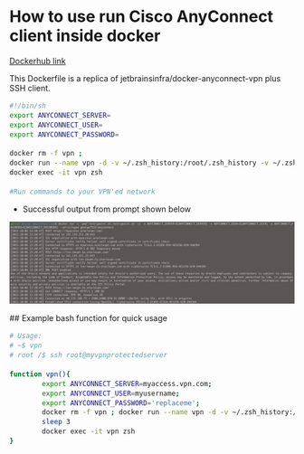 # How to use run Cisco AnyConnect client inside docker 


[Dockerhub link](https://hub.docker.com/repository/docker/george7522/anyconnect)

This Dockerfile is a replica of jetbrainsinfra/docker-anyconnect-vpn plus SSH client.

```bash
#!/bin/sh
export ANYCONNECT_SERVER=
export ANYCONNECT_USER=
export ANYCONNECT_PASSWORD=

docker rm -f vpn ; 
docker run --name vpn -d -v ~/.zsh_history:/root/.zsh_history -v ~/.zshrc:/root/.zshrc:ro -v ~/.ssh:/root/.ssh:ro -e ANYCONNECT_SERVER=${ANYCONNECT_SERVER} -e ANYCONNECT_USER=${ANYCONNECT_USER} -e ANYCONNECT_PASSWORD=${ANYCONNECT_PASSWORD} --privileged george7522/anyconnect
docker exec -it vpn zsh

#Run commands to your VPN'ed network

```

- Successful output from prompt shown below 

![](2021-10-06-14-04-21.png)


## Example bash function for quick usage

```bash
# Usage:
# ~$ vpn 
# root /$ ssh root@myvpnprotectedserver

function vpn(){
        export ANYCONNECT_SERVER=myaccess.vpn.com;
        export ANYCONNECT_USER=myusername;
        export ANYCONNECT_PASSWORD='replaceme';
        docker rm -f vpn ; docker run --name vpn -d -v ~/.zsh_history:/root/.zsh_history -v ~/.zshrc:/root/.zshrc:ro -v ~/.ssh:/root/.ssh:ro -e ANYCONNECT_SERVER=${ANYCONNECT_SERVER} -e ANYCONNECT_USER=${ANYCONNECT_USER} -e ANYCONNECT_PASSWORD=${ANYCONNECT_PASSWORD} --privileged george7522/anyconnect
        sleep 3
        docker exec -it vpn zsh
}

```
